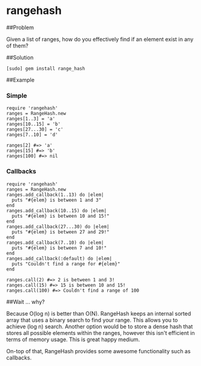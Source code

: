
rangehash
========================

##Problem

  Given a list of ranges, how do you effectively find if an element exist in any of them?

##Solution

    [sudo] gem install range_hash

##Example

### Simple

    require 'rangehash'
    ranges = RangeHash.new
    ranges[1..3] = 'a'
    ranges[10..15] = 'b'
    ranges[27...30] = 'c'
    ranges[7..10] = 'd'

    ranges[2] #=> 'a'
    ranges[15] #=> 'b'
    ranges[100] #=> nil

### Callbacks
    require 'rangehash'
    ranges = RangeHash.new
    ranges.add_callback(1..13) do |elem|
      puts "#{elem} is between 1 and 3"
    end
    ranges.add_callback(10..15) do |elem|
      puts "#{elem} is between 10 and 15!"
    end
    ranges.add_callback(27...30) do |elem|
      puts "#{elem} is between 27 and 29!"
    end
    ranges.add_callback(7..10) do |elem|
      puts "#{elem} is between 7 and 10!"
    end
    ranges.add_callback(:default) do |elem|
      puts "Couldn't find a range for #{elem}"
    end

    ranges.call(2) #=> 2 is between 1 and 3!
    ranges.call(15) #=> 15 is between 10 and 15!
    ranges.call(100) #=> Couldn't find a range of 100



##Wait ... why?

  Because O(log n) is better than O(N). RangeHash keeps an internal sorted array that uses a binary search to find your range. This allows you to achieve (log n) search. Another option would be to store a dense hash that stores all possible elements within the ranges, however this isn't efficient in terms of memory usage. This is great happy medium.

  On-top of that, RangeHash provides some awesome functionality such as callbacks.

